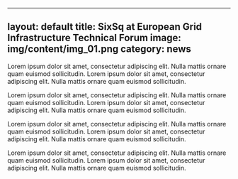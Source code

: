 
---
layout: default
title: SixSq at European Grid Infrastructure Technical Forum
image: img/content/img_01.png
category: news
---

Lorem ipsum dolor sit amet, consectetur adipiscing elit. Nulla mattis
ornare quam euismod sollicitudin. Lorem ipsum dolor sit amet,
consectetur adipiscing elit. Nulla mattis ornare quam euismod
sollicitudin.

Lorem ipsum dolor sit amet, consectetur adipiscing elit. Nulla mattis
ornare quam euismod sollicitudin. Lorem ipsum dolor sit amet,
consectetur adipiscing elit. Nulla mattis ornare quam euismod
sollicitudin.

Lorem ipsum dolor sit amet, consectetur adipiscing elit. Nulla mattis
ornare quam euismod sollicitudin. Lorem ipsum dolor sit amet,
consectetur adipiscing elit. Nulla mattis ornare quam euismod
sollicitudin.

Lorem ipsum dolor sit amet, consectetur adipiscing elit. Nulla mattis
ornare quam euismod sollicitudin. Lorem ipsum dolor sit amet,
consectetur adipiscing elit. Nulla mattis ornare quam euismod
sollicitudin.

